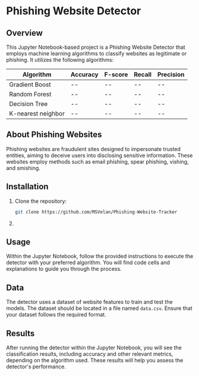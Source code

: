 # Phishing Website Detector

## Overview

This Jupyter Notebook-based project is a Phishing Website Detector that employs machine learning algorithms to classify websites as legitimate or phishing. It utilizes the following algorithms:

| Algorithm            | Accuracy | F-score | Recall | Precision |
|----------------------|----------|---------|--------|-----------|
| Gradient Boost       | --| --| --| --|
| Random Forest        | --| --| --| --|
| Decision Tree        | --| --| --| --|
| K-nearest neighbor   | --| --| --| --|


## About Phishing Websites

Phishing websites are fraudulent sites designed to impersonate trusted entities, aiming to deceive users into disclosing sensitive information. These websites employ methods such as email phishing, spear phishing, vishing, and smishing.

## Installation

1. Clone the repository:

   ```bash
   git clone https://github.com/MSVelan/Phishing-Website-Tracker
   ```

2. 



## Usage
Within the Jupyter Notebook, follow the provided instructions to execute the detector with your preferred algorithm. You will find code cells and explanations to guide you through the process.


## Data
The detector uses a dataset of website features to train and test the models. The dataset should be located in a file named `data.csv`. Ensure that your dataset follows the required format.


## Results
After running the detector within the Jupyter Notebook, you will see the classification results, including accuracy and other relevant metrics, depending on the algorithm used. These results will help you assess the detector's performance.

